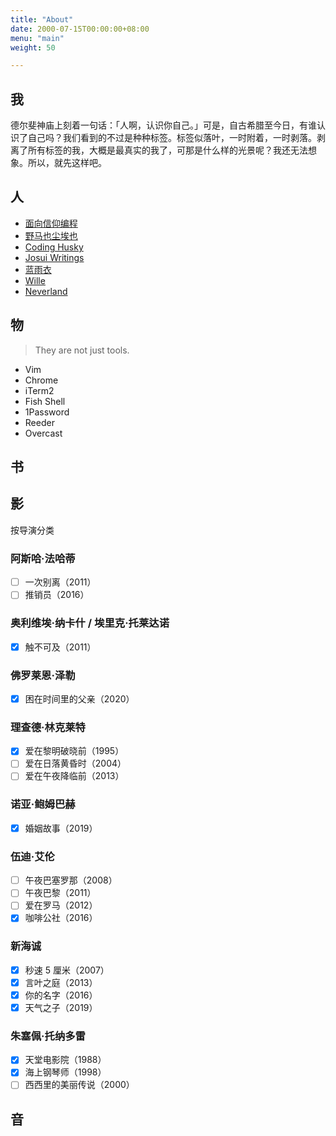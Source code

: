 ```yaml
---
title: "About"
date: 2000-07-15T00:00:00+08:00
menu: "main"
weight: 50

---
```


## 我

德尔斐神庙上刻着一句话：「人啊，认识你自己。」可是，自古希腊至今日，有谁认识了自己吗？我们看到的不过是种种标签。标签似落叶，一时附着，一时剥落。剥离了所有标签的我，大概是最真实的我了，可那是什么样的光景呢？我还无法想象。所以，就先这样吧。

## 人

* [面向信仰编程](https://draveness.me/)
* [野马也尘埃也](https://pioneerlfn.github.io/)
* [Coding Husky](https://ericfu.me/)
* [Josui Writings](http://blog.josui.me/)
* [蓝雨衣](http://blog.fangzhou.me/)
* [Wille](https://dnc1994.com/)
* [Neverland](https://type.cyhsu.xyz/)

## 物

> They are not just tools.

* Vim
* Chrome
* iTerm2
* Fish Shell
* 1Password
* Reeder
* Overcast

## 书

## 影

按导演分类

### 阿斯哈·法哈蒂

- [ ] 一次别离（2011）
- [ ] 推销员（2016）

### 奥利维埃·纳卡什 / 埃里克·托莱达诺

- [x] 触不可及（2011）

### 佛罗莱恩·泽勒

- [x] 困在时间里的父亲（2020）

### 理查德·林克莱特

- [x] 爱在黎明破晓前（1995）
- [ ] 爱在日落黄昏时（2004）
- [ ] 爱在午夜降临前（2013）

### 诺亚·鲍姆巴赫

- [x] 婚姻故事（2019）

### 伍迪·艾伦

- [ ] 午夜巴塞罗那（2008）
- [ ] 午夜巴黎（2011）
- [ ] 爱在罗马（2012）
- [x] 咖啡公社（2016）

### 新海诚

- [x] 秒速 5 厘米（2007）
- [x] 言叶之庭（2013）
- [x] 你的名字（2016）
- [x] 天气之子（2019）

### 朱塞佩·托纳多雷

- [x] 天堂电影院（1988）
- [x] 海上钢琴师（1998）
- [ ] 西西里的美丽传说（2000）

## 音
